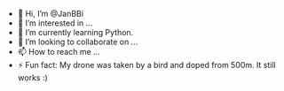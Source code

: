 - 👋 Hi, I’m @JanBBi
- 👀 I’m interested in ...
- 🌱 I’m currently learning Python.
- 💞️ I’m looking to collaborate on ...
- 📫 How to reach me ...
- ⚡ Fun fact: My drone was taken by a bird and doped from 500m. It still works :)

<!---
JanBBi/JanBBi is a ✨ special ✨ repository because its `README.md` (this file) appears on your GitHub profile.
You can click the Preview link to take a look at your changes.
--->
